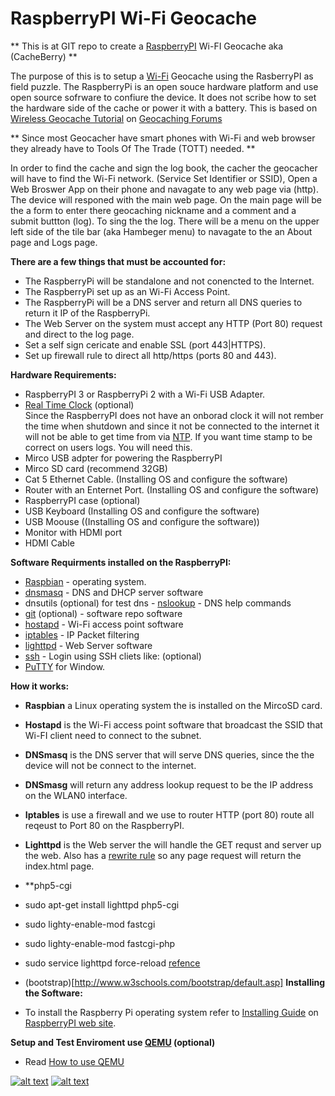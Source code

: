 # RaspberryPI Wi-Fi Geocache 

** This is at GIT repo to create a [RaspberryPI](https://www.raspberrypi.org/) Wi-FI Geocache aka (CacheBerry) **

The purpose of this is to setup a [Wi-Fi](https://en.wikipedia.org/wiki/Wi-Fi) Geocache using the RasberryPI as field puzzle. The RaspberryPi is an open souce hardware platform and use open source sofrware to confiure the device. It does not scribe how to set the hardware side of the cache or power it with a battery. This is based on [Wireless Geocache Tutorial](http://forums.groundspeak.com/GC/index.php?showtopic=329890) on [Geocaching Forums](http://forums.groundspeak.com)

** Since most Geocacher have smart phones with Wi-Fi and web browser they already have to Tools Of The Trade (TOTT) needed. **

In order to find the cache and sign the log book, the cacher the geocacher will have to find the Wi-Fi network. (Service Set Identifier or SSID), Open a Web Broswer App on their phone and navagate to any web page via (http). The device will responed with the main web page. On the main page will be the a form to enter there geocaching nickname and a comment and a submit buttton (log). To sing the the log. There will be a menu on the upper left side of the tile bar (aka Hambeger menu) to navagate to the an About page and Logs page.  

**There are a few things that must be accounted for:**
 * The RaspberryPi will be standalone and not conencted to the Internet.
 * The RaspberryPi set up as an Wi-Fi Access Point.
 * The RaspberryPi will be a DNS server and return all DNS queries to return it IP of the RaspberryPi.
 * The Web Server on the system must accept any HTTP (Port 80) request and direct to the log page.
 * Set a self sign cericate and enable SSL (port 443|HTTPS).
 * Set up firewall rule to direct all http/https (ports 80 and 443).

**Hardware Requirements:**
* RaspberryPI 3 or RaspberryPi 2 with a Wi-Fi USB Adapter. 
* [Real Time Clock](http://www.piface.org.uk/products/piface_clock/) (optional)  
  Since the RaspberryPI does not have an onborad clock it will not rember the time when shutdown and since it not be connected to the internet it will not be able to get time from via [NTP](http://www.ntp.org/). If you want time stamp to be correct on users logs. You will need this.
* Mirco USB adpter for powering the RaspberryPI
* Mirco SD card (recommend 32GB)
* Cat 5 Ethernet Cable. (Installing OS and configure the software)
* Router with an Enternet Port. (Installing OS and configure the software)
* RaspberryPI case (optional)
* USB Keyboard (Installing OS and configure the software)
* USB Moouse ((Installing OS and configure the software))
* Monitor with HDMI port
* HDMI Cable

**Software Requirments installed on the RaspberryPI:**
* [Raspbian](https://www.raspberrypi.org/downloads/) - operating system. 
* [dnsmasq](http://www.thekelleys.org.uk/dnsmasq/doc.html) - DNS and DHCP server software
* dnsutils (optional) for test dns - [nslookup](http://linux.die.net/man/1/nslookup) - DNS help commands
* [git](https://git-scm.com/) (optional) - software repo software
* [hostapd](https://w1.fi/hostapd/) - Wi-Fi access point software
* [iptables](https://en.wikipedia.org/wiki/Iptables) - IP Packet filtering
* [lighttpd](https://www.lighttpd.net/) - Web Server software
* [ssh](https://en.wikipedia.org/wiki/Secure_Shell) - Login using SSH cliets like: (optional)  
* [PuTTY](http://www.chiark.greenend.org.uk/~sgtatham/putty/) for Window.

**How it works:**

* **Raspbian** a Linux operating system the is installed on the MircoSD card.
* **Hostapd** is the Wi-Fi access point software that broadcast the SSID that Wi-FI client need to connect to the subnet.
* **DNSmasq** is the DNS server that will serve DNS queries, since the the device will not be connect to the internet.
* **DNSmasg** will return any address lookup request to be the IP address on the WLAN0 interface.
* **Iptables** is use a firewall and we use to router HTTP (port 80) route all reqeust to Port 80 on the RaspberryPI.
* **Lighttpd** is the Web server the will handle the GET requst and server up the web. Also has a [rewrite rule](https://redmine.lighttpd.net/projects/1/wiki/docs_modrewrite) so any page request will return the index.html page.


* **php5-cgi
* sudo apt-get install lighttpd php5-cgi
* sudo lighty-enable-mod fastcgi 
* sudo lighty-enable-mod fastcgi-php
* sudo service lighttpd force-reload [refence](https://wiki.ubuntu.com/Lighttpd%2BPHP)
* (bootstrap)[http://www.w3schools.com/bootstrap/default.asp]
**Installing the Software:**
* To install the Raspberry Pi operating system refer to [Installing Guide](https://www.raspberrypi.org/documentation/installation/installing-images/) on [RaspberryPI web site](https://www.raspberrypi.org/).

**Setup and Test Enviroment use [QEMU](http://wiki.qemu.org/) (optional)**
* Read [How to use QEMU](qemu_howto.md)
  
  
  
  
  
  
  
[![alt text](https://www.raspberrypi.org/wp-content/uploads/2012/03/raspberry-pi-logo-212x250.png "RaspberryPI")](http://www.raspberrypi.org/)
[![alt text](https://www.geocaching.com/play/Content/images/touch/touch-icon-192x192.png "Geocache")](http://www.geocaching.com)
